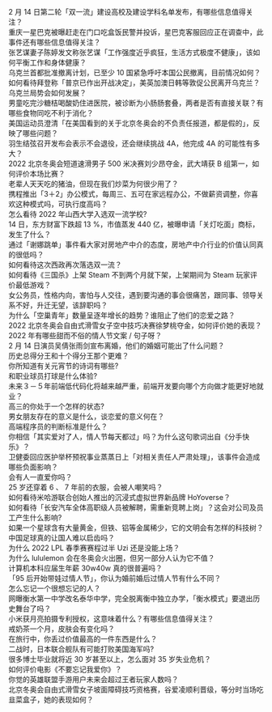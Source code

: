 2 月 14 日第二轮「双一流」建设高校及建设学科名单发布，有哪些信息值得关注？  
重庆一星巴克被曝赶走在门口吃盒饭民警并投诉，星巴克客服回应正在调查中，此事件还有哪些信息值得关注？  
张艺谋妻子陈婷发文称张艺谋「工作强度近乎疯狂，生活方式极度不健康」，该如何平衡工作和身体健康？  
乌克兰首都批准撤离计划，已至少 10 国紧急呼吁本国公民撤离，目前情况如何？  
如何看待拜登称「普京已作出开战决定」，美英加澳日韩等敦促公民离开乌克兰？乌克兰局势会如何发展？  
男童吃完沙糖桔喝酸奶住进医院，被诊断为小肠肠套叠，两者是否有直接关联？有哪些食物同吃不利于消化？  
美国运动员澄清「在美国看到的关于北京冬奥会的不负责任报道，都是假的」，反映了哪些问题？  
羽生结弦召开发布会表示不会退役，还会继续挑战 4A，他完成 4A 的可能性有多大？  
2022 北京冬奥会短道速滑男子 500 米决赛刘少昂夺金，武大靖获 B 组第一，如何评价本场比赛？  
老辈人天天吃的猪油，但现在我们炒菜为何很少用了？  
携程推出「3＋2」办公模式，每周三、五可在家远程办公，不做薪资调整，你喜欢这种模式吗，可执行度高吗？  
怎么看待 2022 年山西大学入选双一流学校?  
14 日，东方财富下跌超 13 %，市值蒸发 440 亿，被曝申请「关灯吃面」商标，发生了什么？  
通过「谢娜跳单」事件看大家对房地产中介的态度，房地产中介行业的价值认同真的很低吗？  
如何看待这次西政再次落选双一流？  
如何看待《三国杀》上架 Steam 不到两个月就下架，上架期间为 Steam 玩家评价最低游戏？  
女公务员，性格内向，害怕与人交往，遇到要沟通的事会很痛苦，跟同事、领导关系不好，升迁无望，该辞职吗？  
为什么「空巢青年」数量呈逐年增长的趋势？谁阻止了他们的恋爱之路？  
2022 北京冬奥会自由式滑雪女子空中技巧决赛徐梦桃夺金，如何评价她的表现？  
2022 年有哪些甜而不俗的情人节文案 / 句子呀？  
2 月 14 日演员吴倩张雨剑宣布离婚，他们的婚姻可能出了什么问题？  
历史总得分王和十个得分王那个更难？  
你所知道有关元宵节的诗词有哪些?  
和职业球员打球是什么体验?  
未来３－５年前端低代码化将越来越严重，前端开发要向哪个方向做才能更好地就业？  
高三的你处于一个怎样的状态?  
男女朋友存在的意义是什么，谈恋爱的意义何在？  
高端程序员的判断标准是什么？  
你相信「其实爱对了人，情人节每天都过」吗？为什么这句歌词出自《分手快乐》？  
卫健委回应医护举杯预祝事业蒸蒸日上「对相关责任人严肃处理」，该事件会造成哪些负面影响？  
会有人一直爱你吗？  
25 岁还穿着 6 、 7 年前的衣服，会被人嘲笑吗？  
如何看待米哈游联合创始人推出的沉浸式虚拟世界新品牌 HoYoverse？  
如何看待「长安汽车全体高职级人员被解聘，需重新竞聘上岗」？这会对公司及员工产生什么影响?  
如果一个星球含有大量黄金，但铁、铝等金属稀少，它的文明会有怎样的科技树？  
中国足球真的让国人难以启齿吗？  
为什么 2022 LPL 春季赛赛程过半 Uzi 还是没能上场？  
为什么 lululemon 会在冬奥会火出圈，但另一部分人认为它不值？  
计算机本科应届生年薪 30w40w 真的很普遍吗？  
「95 后开始带娃过情人节」，你认为婚前婚后过情人节有什么不同？  
怎么忘记一个很想忘记的人？  
网曝衡水第一中学改名泰华中学，完全脱离衡中独立办学，「衡水模式」要退出历史舞台了吗？  
小米获月亮拍摄专利授权，这意味着什么？有哪些信息值得关注？  
戒奶茶一个月，皮肤会有变化吗？  
在旅行中，你丢过价值最高的一件东西是什么？  
二战时，日本联合舰队有可能打败美国海军吗?  
很多博士毕业就将近 30 岁甚至以上，怎么面对 35 岁失业危机？  
如何评价电影《不要忘记我爱你》？  
你觉的英雄联盟手游用户未来会超过王者玩家人数吗？  
北京冬奥会自由式滑雪女子坡面障碍技巧资格赛，谷爱凌顺利晋级，等分时当场吃韭菜盒子，她的表现如何？  
